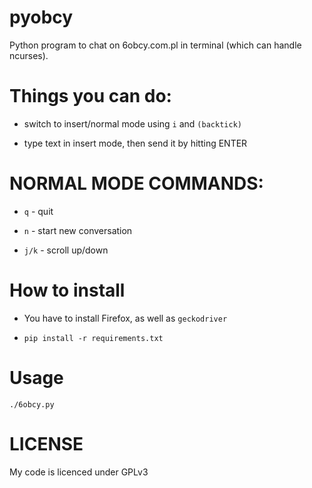 # pyobcy
Python program to chat on 6obcy.com.pl in terminal (which can handle ncurses).

Things you can do:
==================
* switch to insert/normal mode using `i` and `(backtick)`

* type text in insert mode, then send it by hitting ENTER

NORMAL MODE COMMANDS:
====================
* `q` - quit

* `n` - start new conversation

* `j/k` - scroll up/down


How to install
==============

* You have to install Firefox, as well as `geckodriver`

* `pip install -r requirements.txt`

Usage
=====
`./6obcy.py`


LICENSE
=======
My code is licenced under GPLv3
